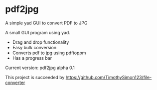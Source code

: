 # pdf2jpg
A simple yad GUI to convert PDF to JPG 

A small GUI program using yad.
- Drag and drop functionality
- Easy bulk conversion
- Converts pdf to jpg using pdftoppm
- Has a progress bar

Current version: pdf2jpg alpha 0.1

This project is succeeded by https://github.com/TimothySimon123/file-converter
